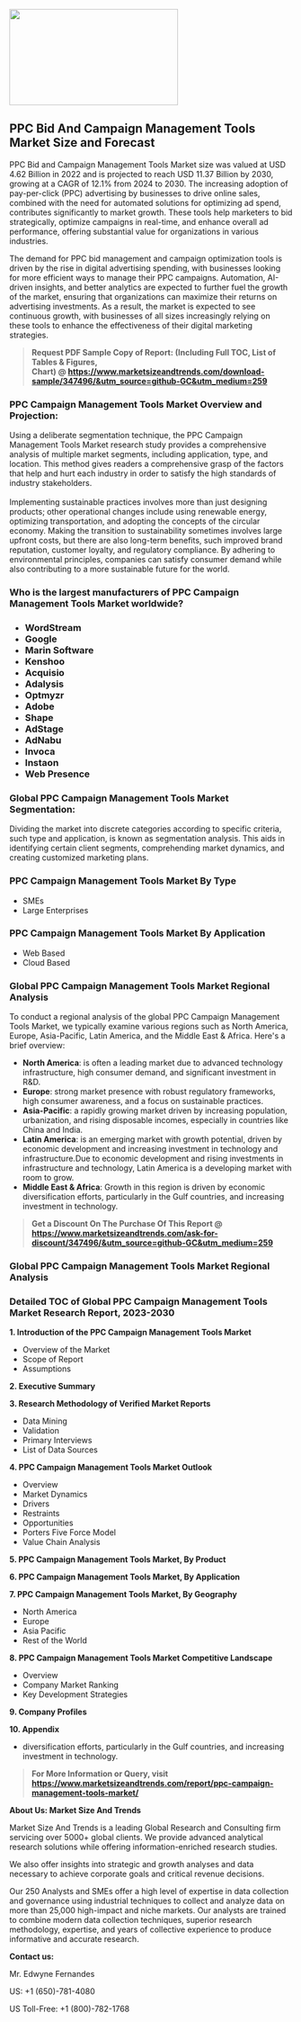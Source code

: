 <p><img class="alignnone size-medium wp-image-20088" src="https://ffe5etoiles.com/wp-content/uploads/2024/12/MST1-300x171.png" alt="" width="300" height="171" /></p><h2>PPC Bid And Campaign Management Tools Market Size and Forecast</h2><p>PPC Bid and Campaign Management Tools Market size was valued at USD 4.62 Billion in 2022 and is projected to reach USD 11.37 Billion by 2030, growing at a CAGR of 12.1% from 2024 to 2030. The increasing adoption of pay-per-click (PPC) advertising by businesses to drive online sales, combined with the need for automated solutions for optimizing ad spend, contributes significantly to market growth. These tools help marketers to bid strategically, optimize campaigns in real-time, and enhance overall ad performance, offering substantial value for organizations in various industries.</p><p>The demand for PPC bid management and campaign optimization tools is driven by the rise in digital advertising spending, with businesses looking for more efficient ways to manage their PPC campaigns. Automation, AI-driven insights, and better analytics are expected to further fuel the growth of the market, ensuring that organizations can maximize their returns on advertising investments. As a result, the market is expected to see continuous growth, with businesses of all sizes increasingly relying on these tools to enhance the effectiveness of their digital marketing strategies.</p></p><blockquote id="" class=""><strong>Request PDF Sample Copy of Report: (Including Full TOC, List of Tables &amp; Figures, Chart)&nbsp;@&nbsp;<strong><a href="https://www.marketsizeandtrends.com/download-sample/347496/&utm_source=github-GC&utm_medium=259" target="_blank">https://www.marketsizeandtrends.com/download-sample/347496/&utm_source=github-GC&utm_medium=259</a></strong></strong></blockquote><h3 id="" class="">PPC Campaign Management Tools Market&nbsp;Overview and Projection:</h3><p id="" class="">Using a deliberate segmentation technique, the PPC Campaign Management Tools Market research study provides a comprehensive analysis of multiple market segments, including application, type, and location. This method gives readers a comprehensive grasp of the factors that help and hurt each industry in order to satisfy the high standards of industry stakeholders. <br /> <br />Implementing sustainable practices involves more than just designing products; other operational changes include using renewable energy, optimizing transportation, and adopting the concepts of the circular economy. Making the transition to sustainability sometimes involves large upfront costs, but there are also long-term benefits, such improved brand reputation, customer loyalty, and regulatory compliance. By adhering to environmental principles, companies can satisfy consumer demand while also contributing to a more sustainable future for the world.</p><h3 id="" class="">Who is the largest manufacturers of&nbsp;PPC Campaign Management Tools Market worldwide?</h3><h3 class=""><p><ul><li>WordStream </li><li> Google </li><li> Marin Software </li><li> Kenshoo </li><li> Acquisio </li><li> Adalysis </li><li> Optmyzr </li><li> Adobe </li><li> Shape </li><li> AdStage </li><li> AdNabu </li><li> Invoca </li><li> Instaon </li><li> Web Presence</li></ul></p></h3><h3 id="" class="">Global&nbsp;PPC Campaign Management Tools Market Segmentation:</h3><p id="" class="">Dividing the market into discrete categories according to specific criteria, such type and application, is known as segmentation analysis. This aids in identifying certain client segments, comprehending market dynamics, and creating customized marketing plans.</p><h3 id="" class="">PPC Campaign Management Tools Market&nbsp;By Type</h3><p><p><ul><li>SMEs</li><li> Large Enterprises</p></li></ul></p></p><h3 id="" class="">PPC Campaign Management Tools Market&nbsp;By Application</h3><p class=""><p><ul><li>Web Based</li><li> Cloud Based</li></ul></p></p><h3 id="" class="">Global PPC Campaign Management Tools Market Regional Analysis</h3><p id="" class="">To conduct a regional analysis of the global PPC Campaign Management Tools Market, we typically examine various regions such as North America, Europe, Asia-Pacific, Latin America, and the Middle East &amp; Africa. Here's a brief overview:</p><ul><li><strong>North America</strong>: is often a leading market due to advanced technology infrastructure, high consumer demand, and significant investment in R&amp;D.</li><li><strong>Europe</strong>: strong market presence with robust regulatory frameworks, high consumer awareness, and a focus on sustainable practices.</li><li><strong>Asia-Pacific</strong>: a rapidly growing market driven by increasing population, urbanization, and rising disposable incomes, especially in countries like China and India.</li><li><strong>Latin America</strong>: is an emerging market with growth potential, driven by economic development and increasing investment in technology and infrastructure.Due to economic development and rising investments in infrastructure and technology, Latin America is a developing market with room to grow.</li><li><strong>Middle East &amp; Africa</strong>: Growth in this region is driven by economic diversification efforts, particularly in the Gulf countries, and increasing investment in technology.</li></ul><blockquote id="" class=""><strong>Get a Discount On The Purchase Of This Report @ <strong><a href="https://www.marketsizeandtrends.com/ask-for-discount/347496/&utm_source=github-GC&utm_medium=259" target="_blank">https://www.marketsizeandtrends.com/ask-for-discount/347496/&utm_source=github-GC&utm_medium=259</a></strong></strong></blockquote><h3 id="" class="">Global PPC Campaign Management Tools Market Regional Analysis</h3><h3 id="" class="">Detailed TOC of Global PPC Campaign Management Tools Market Research Report, 2023-2030</h3><p id="" class=""><strong>1. Introduction of the PPC Campaign Management Tools Market</strong></p><ul><li>Overview of the Market</li><li>Scope of Report</li><li>Assumptions</li></ul><p id="" class=""><strong>2. Executive Summary</strong></p><p id="" class=""><strong>3. Research Methodology of Verified Market Reports</strong></p><ul><li>Data Mining</li><li>Validation</li><li>Primary Interviews</li><li>List of Data Sources</li></ul><p id="" class=""><strong>4. PPC Campaign Management Tools Market Outlook</strong></p><ul><li>Overview</li><li>Market Dynamics</li><li>Drivers</li><li>Restraints</li><li>Opportunities</li><li>Porters Five Force Model</li><li>Value Chain Analysis</li></ul><p id="" class=""><strong>5. PPC Campaign Management Tools Market, By Product</strong></p><p id="" class=""><strong>6. PPC Campaign Management Tools Market, By Application</strong></p><p id="" class=""><strong>7. PPC Campaign Management Tools Market, By Geography</strong></p><ul><li>North America</li><li>Europe</li><li>Asia Pacific</li><li>Rest of the World</li></ul><p id="" class=""><strong>8. PPC Campaign Management Tools Market Competitive Landscape</strong></p><ul><li>Overview</li><li>Company Market Ranking</li><li>Key Development Strategies</li></ul><p id="" class=""><strong>9. Company Profiles</strong></p><p id="" class=""><strong>10. Appendix</strong></p><ul><li>diversification efforts, particularly in the Gulf countries, and increasing investment in technology.</li></ul><blockquote id="" class=""><strong>For More Information or Query, visit <strong><strong><a href="https://www.marketsizeandtrends.com/report/ppc-campaign-management-tools-market/" target="_blank">https://www.marketsizeandtrends.com/report/ppc-campaign-management-tools-market/</a></strong></strong></strong></blockquote><p id="" class=""><strong>About Us: Market Size And Trends</strong></p><p id="" class="">Market Size And Trends is a leading Global Research and Consulting firm servicing over 5000+ global clients. We provide advanced analytical research solutions while offering information-enriched research studies.</p><p id="" class="">We also offer insights into strategic and growth analyses and data necessary to achieve corporate goals and critical revenue decisions.</p><p id="" class="">Our 250 Analysts and SMEs offer a high level of expertise in data collection and governance using industrial techniques to collect and analyze data on more than 25,000 high-impact and niche markets. Our analysts are trained to combine modern data collection techniques, superior research methodology, expertise, and years of collective experience to produce informative and accurate research.</p><p id="" class=""><strong>Contact us:</strong></p><p id="" class="">Mr. Edwyne Fernandes</p><p id="" class="">US: +1 (650)-781-4080</p><p id="" class="">US Toll-Free: +1 (800)-782-1768</p>
